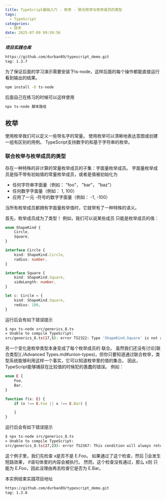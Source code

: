 ```yaml
---
title: TypeScript基础入门 - 枚举 - 联合枚举与枚举成员的类型
tags:
  - TypeScript
categories:
  - 技术
date: 2025-07-09 09:59:56
---
```


***项目实践仓库***

```bash
https://github.com/durban89/typescript_demo.git
tag: 1.3.7
```

为了保证后面的学习演示需要安装下ts-node，这样后面的每个操作都能直接运行看到输出的结果。

```bash
npm install -D ts-node
```

后面自己在练习的时候可以这样使用

```bash
npx ts-node 脚本路径
```

## 枚举

使用枚举我们可以定义一些带名字的常量。 使用枚举可以清晰地表达意图或创建一组有区别的用例。 TypeScript支持数字的和基于字符串的枚举。

### 联合枚举与枚举成员的类型

存在一种特殊的非计算的常量枚举成员的子集：字面量枚举成员。 字面量枚举成员是指不带有初始值的常量枚举成员，或者是值被初始化为

* 任何字符串字面量（例如： "foo"， "bar"， "baz"）
* 任何数字字面量（例如： 1, 100）
* 应用了一元 -符号的数字字面量（例如： -1, -100）

当所有枚举成员都拥有字面量枚举值时，它就带有了一种特殊的语义。

首先，枚举成员成为了类型！ 例如，我们可以说某些成员 只能是枚举成员的值：

```ts
enum ShapeKind {
    Circle,
    Square,
}

interface Circle {
    kind: ShapeKind.Circle,
    radius: number,
}

interface Square {
    kind: ShapeKind.Square,
    sideLength: number,
}

let c: Circle = {
    kind: ShapeKind.Square,
    redius: 100,
}
```

运行后会有如下错误提示

```bash
$ npx ts-node src/generics_8.ts
⨯ Unable to compile TypeScript:
src/generics_8.ts(17,5): error TS2322: Type 'ShapeKind.Square' is not assignable to type 'ShapeKind.Circle'.
```

另一个变化是枚举类型本身变成了每个枚举成员的 联合。 虽然我们还没有讨论[联合类型](./Advanced Types.md#union-types)，但你只要知道通过联合枚举，类型系统能够利用这样一个事实，它可以知道枚举里的值的集合。 因此，TypeScript能够捕获在比较值的时候犯的愚蠢的错误。 例如：

```ts
enum E {
    Foo,
    Bar,
}

function f(x: E) {
    if (x !== E.Foo || x !== E.Bar) {

    }
}
```

运行后会有如下错误提示

```bash
$ npx ts-node src/generics_8.ts
⨯ Unable to compile TypeScript:
src/generics_8.ts(27,23): error TS2367: This condition will always return 'true' since the types 'E.Foo' and 'E.Bar' have no overlap.
```

这个例子里，我们先检查 x是否不是 E.Foo。 如果通过了这个检查，然后 ||会发生短路效果， if语句体里的内容会被执行。 然而，这个检查没有通过，那么 x则 只能为 E.Foo，因此没理由再去检查它是否为 E.Bar。

本实例结束实践项目地址

```bash
https://github.com/durban89/typescript_demo.git
tag: 1.3.8
```
